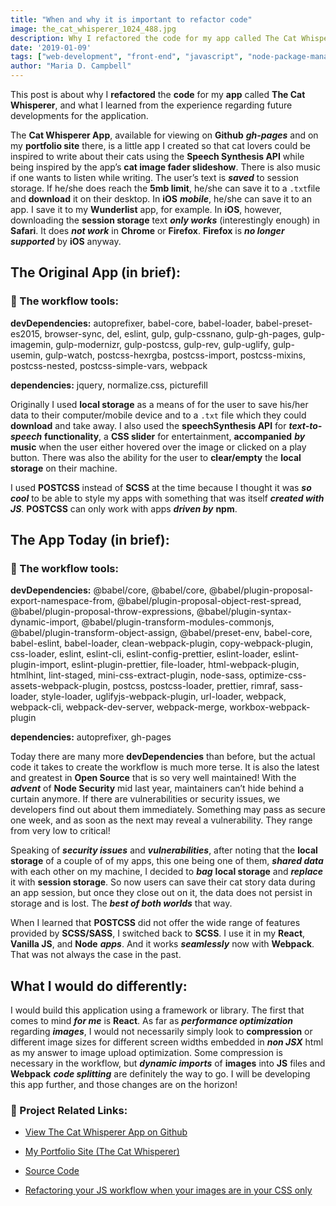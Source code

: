 ```yaml
---
title: "When and why it is important to refactor code"
image: the_cat_whisperer_1024_488.jpg
description: Why I refactored the code for my app called The Cat Whisperer, and what I learned from the experience regarding future developments for the application.
date: '2019-01-09'
tags: ["web-development", "front-end", "javascript", "node-package-manager", "nodejs", "node-security", "react", "web-development-workflows", "code-refactoring", "webpack", "babel"]
author: "Maria D. Campbell"
---
```


This post is about why I **refactored** the **code** for my **app** called **The Cat Whisperer**, and what I learned from the experience regarding future developments for the application.

The **Cat Whisperer App**, available for viewing on **Github** ***gh-pages*** and on my **portfolio site** there, is a little app I created so that cat lovers could be inspired to write about their cats using the **Speech Synthesis API** while being inspired by the app’s **cat image fader slideshow**. There is also music if one wants to listen while writing. The user’s text is ***saved*** to session storage. If he/she does reach the **5mb limit**, he/she can save it to a `.txt`file and **download** it on their desktop. In **iOS** ***mobile***, he/she can save it to an app. I save it to my **Wunderlist** app, for example. In **iOS**, however, downloading the **session storage** text ***only works*** (interestingly enough) in **Safari**. It does ***not work*** in **Chrome** or **Firefox**. **Firefox** is ***no longer supported*** by **iOS** anyway.

## The Original App (in brief):

### 📝 The workflow tools:

**devDependencies:** autoprefixer, babel-core, babel-loader, babel-preset-es2015, browser-sync, del, eslint, gulp, gulp-cssnano, gulp-gh-pages, gulp-imagemin, gulp-modernizr, gulp-postcss, gulp-rev, gulp-uglify, gulp-usemin, gulp-watch, postcss-hexrgba, postcss-import, postcss-mixins, postcss-nested, postcss-simple-vars, webpack

**dependencies:** jquery, normalize.css, picturefill

Originally I used **local storage** as a means of for the user to save his/her data to their computer/mobile device and to a `.txt` file which they could **download** and take away. I also used the **speechSynthesis API** for ***text-to-speech*** **functionality**, a **CSS slider** for entertainment, **accompanied** ***by*** **music** when the user either hovered over the image or clicked on a play button. There was also the ability for the user to **clear/empty** the **local storage** on their machine.

I used **POSTCSS** instead of **SCSS** at the time because I thought it was ***so cool*** to be able to style my apps with something that was itself ***created with JS***. **POSTCSS** can only work with apps ***driven by*** **npm**.

## The App Today (in brief):

### 📝 The workflow tools:

**devDependencies:** @babel/core, @babel/core, @babel/plugin-proposal-export-namespace-from, @babel/plugin-proposal-object-rest-spread, @babel/plugin-proposal-throw-expressions, @babel/plugin-syntax-dynamic-import, @babel/plugin-transform-modules-commonjs, @babel/plugin-transform-object-assign, @babel/preset-env, babel-core, babel-eslint, babel-loader, clean-webpack-plugin, copy-webpack-plugin, css-loader, eslint, eslint-cli, eslint-config-prettier, eslint-loader, eslint-plugin-import, eslint-plugin-prettier, file-loader, html-webpack-plugin, htmlhint, lint-staged, mini-css-extract-plugin, node-sass, optimize-css-assets-webpack-plugin, postcss, postcss-loader, prettier, rimraf, sass-loader, style-loader, uglifyjs-webpack-plugin, url-loader, webpack, webpack-cli, webpack-dev-server, webpack-merge, workbox-webpack-plugin

**dependencies:** autoprefixer, gh-pages

Today there are many more **devDependencies** than before, but the actual code it takes to create the workflow is much more terse. It is also the latest and greatest in **Open Source** that is so very well maintained! With the ***advent*** of **Node Security** mid last year, maintainers can’t hide behind a curtain anymore. If there are vulnerabilities or security issues, we developers find out about them immediately. Something may pass as secure one week, and as soon as the next may reveal a vulnerability. They range from very low to critical!

Speaking of ***security issues*** and ***vulnerabilities***, after noting that the **local storage** of a couple of of my apps, this one being one of them, ***shared data*** with each other on my machine, I decided to ***bag*** **local storage** and ***replace*** it with **session storage**. So now users can save their cat story data during an app session, but once they close out on it, the data does not persist in storage and is lost. The ***best of both worlds*** that way.

When I learned that **POSTCSS** did not offer the wide range of features provided by **SCSS/SASS**, I switched back to **SCSS**. I use it in my **React**, **Vanilla JS**, and **Node** ***apps***. And it works ***seamlessly*** now with **Webpack**. That was not always the case in the past.

## What I would do differently:

I would build this application using a framework or library. The first that comes to mind ***for me*** is **React**. As far as ***performance optimization*** regarding ***images***, I would not necessarily simply look to **compression** or different image sizes for different screen widths embedded in ***non JSX*** html as my answer to image upload optimization. Some compression is necessary in the workflow, but ***dynamic imports*** of **images** into **JS** files and **Webpack** ***code splitting*** are definitely the way to go. I will be developing this app further, and those changes are on the horizon!

### 📝 Project Related Links:

+ [View The Cat Whisperer App on Github](https://interglobalmedia.github.io/the-cat-whisperer/)

+ [My Portfolio Site (The Cat Whisperer)](https://interglobalmedia.github.io/portfolio/#/work/cat-whisperer-app)

+ [Source Code](https://github.com/interglobalmedia/the-cat-whisperer)

+ [Refactoring your JS workflow when your images are in your CSS only]()